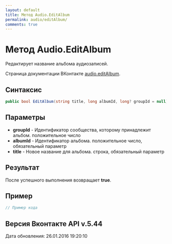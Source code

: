```yaml
---
layout: default
title: Метод Audio.EditAlbum
permalink: audio/editAlbum/
comments: true
---
```

# Метод Audio.EditAlbum
Редактирует название альбома аудиозаписей.

Страница документации ВКонтакте [audio.editAlbum](https://vk.com/dev/audio.editAlbum).

## Синтаксис
``` csharp
public bool EditAlbum(string title, long albumId, long? groupId = null)
```

## Параметры
+ **groupId** - Идентификатор сообщества, которому принадлежит альбом. положительное число
+ **albumId** - Идентификатор альбома. положительное число, обязательный параметр
+ **title** - Новое название для альбома. строка, обязательный параметр

## Результат
После успешного выполнения возвращает **true**.

## Пример
``` csharp
// Пример кода
```

## Версия Вконтакте API v.5.44
Дата обновления: 26.01.2016 19:20:10
